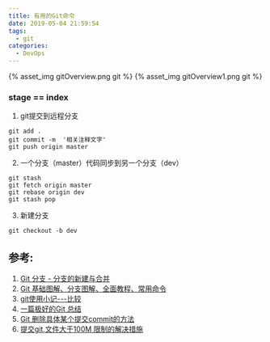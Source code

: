 ```yaml
---
title: 有用的Git命令
date: 2019-05-04 21:59:54
tags:
  - git
categories: 
  - DevOps 
---
```


{% asset_img  gitOverview.png   git  %}
{% asset_img  gitOverview1.png   git  %}

### stage == index 

<!-- more -->

1. git提交到远程分支
```
git add .
git commit -m  '相关注释文字'
git push origin master
```

2. 一个分支（master）代码同步到另一个分支（dev）
```
git stash 
git fetch origin master 
git rebase origin dev 
git stash pop
```

3. 新建分支
```
git checkout -b dev
```

## 参考:

1. [Git 分支 - 分支的新建与合并](https://git-scm.com/book/zh/v2/Git-%E5%88%86%E6%94%AF-%E5%88%86%E6%94%AF%E7%9A%84%E6%96%B0%E5%BB%BA%E4%B8%8E%E5%90%88%E5%B9%B6)
2. [Git 基础图解、分支图解、全面教程、常用命令](https://www.cnblogs.com/cheneasternsun/p/5952830.html)
3. [git使用小记---比较](https://www.jianshu.com/p/776916f74a41)
4. [一篇极好的Git 总结](https://www.liangzl.com/get-article-detail-31025.html)
5. [Git 删除具体某个提交commit的方法](https://www.jianshu.com/p/2fd2467c27bb)
6. [提交git,文件大于100M 限制的解决措施](https://blog.csdn.net/weixin_34198881/article/details/87037174)

